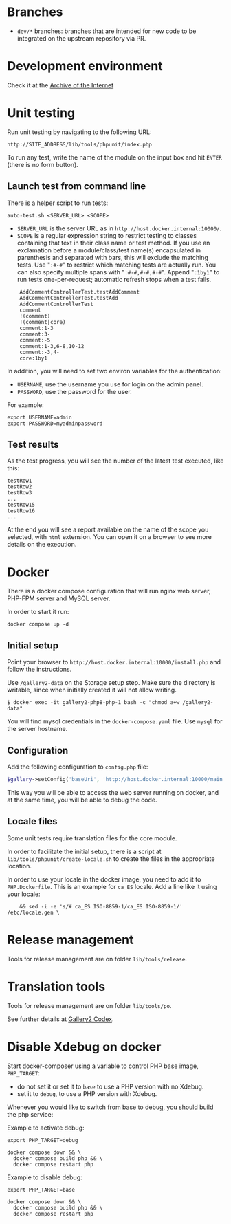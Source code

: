 # Branches

* `dev/*` branches: branches that are intended for new code to be integrated on the upstream repository via PR.

# Development environment

Check it at the [Archive of the
Internet](`https://web.archive.org/web/20210224144709/http://codex.gallery2.org/index.php/Gallery2:Developer_Guidelines`)

# Unit testing

Run unit testing by navigating to the following URL:
```text
http://SITE_ADDRESS/lib/tools/phpunit/index.php
```

To run any test, write the name of the module on the input box and hit `ENTER` (there is no form button).

## Launch test from command line

There is a helper script to run tests:
```shell
auto-test.sh <SERVER_URL> <SCOPE>
```

* `SERVER_URL` is the server URL as in `http://host.docker.internal:10000/`.
* `SCOPE` is a regular expression string to restrict testing to classes containing that text
in their class name or test method. If you use an exclamation before a module/class/test
name(s) encapsulated in parenthesis and separated with bars,
this will exclude the matching tests. Use "`:#-#`" to restrict which matching tests are
actually run. You can also specify multiple spans with "`:#-#,#-#,#-#`". Append "`:1by1`"
to run tests one-per-request; automatic refresh stops when a test fails.
```text
    AddCommentControllerTest.testAddComment
    AddCommentControllerTest.testAdd
    AddCommentControllerTest
    comment
    !(comment)
    !(comment|core)
    comment:1-3
    comment:3-
    comment:-5
    comment:1-3,6-8,10-12
    comment:-3,4-
    core:1by1
```

In addition, you will need to set two environ variables for the authentication:

* `USERNAME`, use the username you use for login on the admin panel.
* `PASSWORD`, use the password for the user.

For example:
```shell
export USERNAME=admin
export PASSWORD=myadminpassword

```

## Test results

As the test progress, you will see the number of the latest test executed, like this:
```text
testRow1
testRow2
testRow3
...
testRow15
testRow16
...
```
At the end you will see a report available on the name of the scope you selected, with `html`
extension. You can open it on a browser to see more details on the execution.


# Docker

There is a docker compose configuration that will run nginx web server, PHP-FPM server and MySQL server.

In order to start it run:

```shell
docker compose up -d
```

## Initial setup

Point your browser to `http://host.docker.internal:10000/install.php` and follow the instructions.

Use `/gallery2-data` on the Storage setup step. Make sure the directory is writable, since when initially
created it will not allow writing.

```shell
$ docker exec -it gallery2-php8-php-1 bash -c "chmod a+w /gallery2-data"
```

You will find mysql credentials in the `docker-compose.yaml` file. Use `mysql` for the server hostname.


## Configuration

Add the following configuration to `config.php` file:

```php
$gallery->setConfig('baseUri', 'http://host.docker.internal:10000/main.php');
```

This way you will be able to access the web server running on docker, and at the same time, you will be
able to debug the code.

## Locale files

Some unit tests require translation files for the core module.

In order to facilitate the initial setup, there is a script at `lib/tools/phpunit/create-locale.sh` to
create the files in the appropriate location.

In order to use your locale in the docker image, you need to add it to `PHP.Dockerfile`. This is an example
for `ca_ES` locale. Add a line like it using your locale:
```shell
    && sed -i -e 's/# ca_ES ISO-8859-1/ca_ES ISO-8859-1/' /etc/locale.gen \
```

# Release management

Tools for release management are on folder `lib/tools/release`.

# Translation tools

Tools for release management are on folder `lib/tools/po`.

See further details at [Gallery2 Codex](http://codex.galleryproject.org/Gallery2:Localization.html).

# Disable Xdebug on docker

Start docker-composer using a variable to control PHP base image, `PHP_TARGET`:

* do not set it or set it to `base` to use a PHP version with no Xdebug.
* set it to `debug`, to use a PHP version with Xdebug.

Whenever you would like to switch from base to debug, you should build the php service:

Example to activate debug:

```shell
export PHP_TARGET=debug

docker compose down && \
  docker compose build php && \
  docker compose restart php
```

Example to disable debug:

```shell
export PHP_TARGET=base

docker compose down && \
  docker compose build php && \
  docker compose restart php
```
